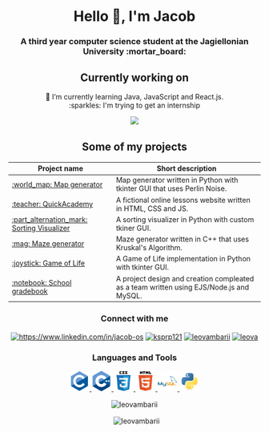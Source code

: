 <h1 align="center">Hello 👋, I'm Jacob</h1>
<h3 align="center">A third year computer science student at the Jagiellonian University :mortar_board:</h3>

<div align="center">
  <p>
    <h2> Currently working on </h2>
     🌱 I’m currently learning Java, JavaScript and React.js. <br>
     :sparkles: I'm trying to get an internship
  </p>
  
  <p align="center">
  <a href="https://cdn-images-1.medium.com/max/640/1*vJjJ3Mdok6Rvxx85IIRqBQ.gif">
    <img src="https://cdn-images-1.medium.com/max/640/1*vJjJ3Mdok6Rvxx85IIRqBQ.gif" width="400" />
  </a>
</p>
  
  <p>
    <h2>Some of my projects</h2>
    <table>
      <thead>
        <tr>
          <th> Project name </th>
          <th> Short description </th>
        </tr>
      </thead>
      <tbody>
        <tr>
          <td><a href="https://github.com/Leovambarii/Map-generator">:world_map: Map generator </a></td>
          <td>Map generator written in Python with tkinter GUI that uses Perlin Noise.</td>
        </tr>
        <tr>
          <td><a href="https://github.com/Leovambarii/QuickAcademy">:teacher: QuickAcademy</a></td>
          <td>A fictional online lessons website written in HTML, CSS and JS.</td>
        </tr>
        <tr>
          <td><a href="https://github.com/Leovambarii/Sorting_Visualizer">:part_alternation_mark: Sorting Visualizer</a></td>
          <td>A sorting visualizer in Python with custom tkiner GUI.</td>
        </tr>
        <tr>
          <td><a href="https://github.com/Leovambarii/Kruskal-algorithm-labirynt">:mag: Maze generator</a></td>
          <td>Maze generator written in C++ that uses Kruskal's Algorithm.</td>
        </tr>
        <tr>
          <td><a href="https://github.com/Leovambarii/GameOfLife">:joystick: Game of Life</a></td>
          <td>A Game of Life implementation in Python with tkinter GUI.</td>
        </tr>
        <tr>
          <td><a href="https://github.com/Leovambarii/DziennikUJ">:notebook: School gradebook</a></td>
          <td>A project design and creation compleated as a team written using EJS/Node.js and MySQL.</td>
        </tr>
      </tbody>
    </table>
  </p>
</div>


<h3 align="center">Connect with me</h3>
<p align="center">
<a href="https://www.linkedin.com/in/jacob-os" target="blank"><img align="center" src="https://raw.githubusercontent.com/rahuldkjain/github-profile-readme-generator/master/src/images/icons/Social/linked-in-alt.svg" alt="https://www.linkedin.com/in/jacob-os" height="30" width="40" /></a>
<a href="https://www.hackerrank.com/ksprp121" target="blank"><img align="center" src="https://raw.githubusercontent.com/rahuldkjain/github-profile-readme-generator/master/src/images/icons/Social/hackerrank.svg" alt="ksprp121" height="30" width="40" /></a>
<a href="https://codeforces.com/profile/leovambarii" target="blank"><img align="center" src="https://raw.githubusercontent.com/rahuldkjain/github-profile-readme-generator/master/src/images/icons/Social/codeforces.svg" alt="leovambarii" height="30" width="40" /></a>
<a href="https://www.leetcode.com/leova" target="blank"><img align="center" src="https://raw.githubusercontent.com/rahuldkjain/github-profile-readme-generator/master/src/images/icons/Social/leet-code.svg" alt="leova" height="30" width="40" /></a>
</p>



<h3 align="center">Languages and Tools</h3>
<p align="center"> <a href="https://www.cprogramming.com/" target="_blank" rel="noreferrer"> <img src="https://raw.githubusercontent.com/devicons/devicon/master/icons/c/c-original.svg" alt="c" width="40" height="40"/> </a> <a href="https://www.w3schools.com/cpp/" target="_blank" rel="noreferrer"> <img src="https://raw.githubusercontent.com/devicons/devicon/master/icons/cplusplus/cplusplus-original.svg" alt="cplusplus" width="40" height="40"/> </a> <a href="https://www.w3schools.com/css/" target="_blank" rel="noreferrer"> <img src="https://raw.githubusercontent.com/devicons/devicon/master/icons/css3/css3-original-wordmark.svg" alt="css3" width="40" height="40"/> </a> <a href="https://www.w3.org/html/" target="_blank" rel="noreferrer"> <img src="https://raw.githubusercontent.com/devicons/devicon/master/icons/html5/html5-original-wordmark.svg" alt="html5" width="40" height="40"/> </a> <a href="https://www.mysql.com/" target="_blank" rel="noreferrer"> <img src="https://raw.githubusercontent.com/devicons/devicon/master/icons/mysql/mysql-original-wordmark.svg" alt="mysql" width="40" height="40"/> </a> <a href="https://www.python.org" target="_blank" rel="noreferrer"> <img src="https://raw.githubusercontent.com/devicons/devicon/master/icons/python/python-original.svg" alt="python" width="40" height="40"/> </a> </p>

<div align="center">
 <p>
   <img align="center" src="https://github-readme-stats.vercel.app/api/top-langs?username=leovambarii&show_icons=true&locale=en&layout=compact" alt="leovambarii" />  </p>
</div>
<div align="center">
  <p>
    &nbsp;
    <img align="center" src="https://github-readme-stats.vercel.app/api?username=leovambarii&show_icons=true&locale=en" alt="leovambarii" />
  </p>
</div>


